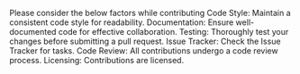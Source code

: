 Please consider the below factors while contributing
Code Style: Maintain a consistent code style for readability.
Documentation: Ensure well-documented code for effective collaboration.
Testing: Thoroughly test your changes before submitting a pull request.
Issue Tracker: Check the Issue Tracker for tasks.
Code Review: All contributions undergo a code review process.
Licensing: Contributions are licensed.
